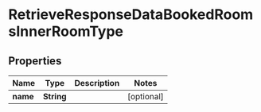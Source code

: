 

# RetrieveResponseDataBookedRoomsInnerRoomType

## Properties

Name | Type | Description | Notes
------------ | ------------- | ------------- | -------------
**name** | **String** |  |  [optional]




